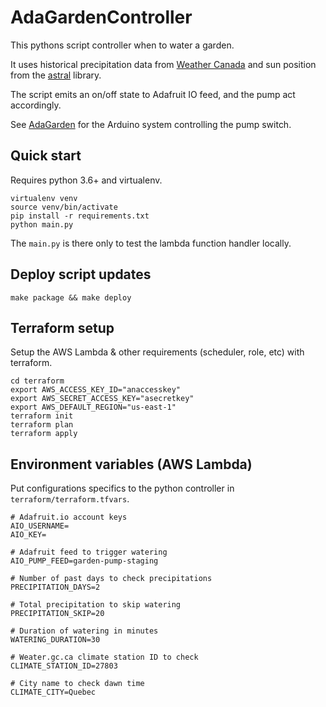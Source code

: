 # AdaGardenController

This pythons script controller when to water a garden. 

It uses historical precipitation data from [Weather Canada](http://climate.weather.gc.ca/) 
and sun position from the [astral](https://github.com/sffjunkie/astral/) library.

The script emits an on/off state to Adafruit IO feed, and the pump act accordingly.

See [AdaGarden](https://github.com/j15e/AdaGarden) for the Arduino system controlling 
the pump switch.

## Quick start

Requires python 3.6+ and virtualenv.

    virtualenv venv
    source venv/bin/activate
    pip install -r requirements.txt
    python main.py

The `main.py` is there only to test the lambda function handler locally.

## Deploy script updates

    make package && make deploy

## Terraform setup

Setup the AWS Lambda & other requirements (scheduler, role, etc) with terraform.

    cd terraform
    export AWS_ACCESS_KEY_ID="anaccesskey"
    export AWS_SECRET_ACCESS_KEY="asecretkey"
    export AWS_DEFAULT_REGION="us-east-1"
    terraform init
    terraform plan
    terraform apply

## Environment variables (AWS Lambda)

Put configurations specifics to the python controller in `terraform/terraform.tfvars`.

```
# Adafruit.io account keys
AIO_USERNAME=
AIO_KEY=

# Adafruit feed to trigger watering
AIO_PUMP_FEED=garden-pump-staging

# Number of past days to check precipitations
PRECIPITATION_DAYS=2

# Total precipitation to skip watering
PRECIPITATION_SKIP=20

# Duration of watering in minutes
WATERING_DURATION=30

# Weater.gc.ca climate station ID to check
CLIMATE_STATION_ID=27803

# City name to check dawn time
CLIMATE_CITY=Quebec
```

